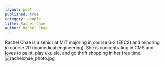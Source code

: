 ```yaml
---
layout: post
published: true
category: people
title: Rachel Chae
author: Rachel Chae
---
```

Rachel Chae is a senior at MIT majoring in course 6-2 (EECS) and minoring in course 20 (biomedical engineering). She is concentrating in CMS and loves to paint, play ukulele, and go thrift shopping in her free time.![rachelchae_photo.jpg]({{site.baseurl}}/assets/rachelchae_photo.jpg)
